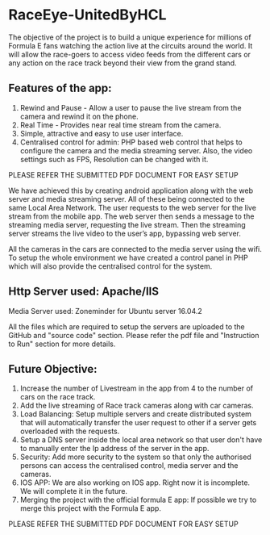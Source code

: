 # RaceEye-UnitedByHCL

The objective of the project is to build a unique experience for millions of Formula E fans watching the action live at the circuits around the world. It will allow the race-goers to access video feeds from the different cars or any action on the race track beyond their view from the grand stand.

## Features of the app:
1. Rewind and Pause - Allow a user to pause the live stream from the camera and rewind it on the phone.
2. Real Time - Provides near real time stream from the camera.
3. Simple, attractive and easy to use user interface.
4. Centralised control for admin: PHP based web control that helps to configure the camera and the media streaming server. Also, the video settings such as FPS, Resolution can be changed with it.

PLEASE REFER THE SUBMITTED PDF DOCUMENT FOR EASY SETUP

We have achieved this by creating android application along with the web server and media streaming server. All of these being connected to the same Local Area Network. The user requests to the web server for the live stream from the mobile app. The web server then sends a message to the streaming media server, requesting the live stream. Then the streaming server streams the live video to the user’s app, bypassing web server.

All the cameras in the cars are connected to the media server using the wifi. To setup the whole environment we have created a control panel in PHP which will also provide the centralised control for the system.

## Http Server used: Apache/IIS
Media Server used: Zoneminder for Ubuntu server 16.04.2

All the files which are required to setup the servers are uploaded to the GitHub and "source code" section. Please refer the pdf file and "Instruction to Run" section for more details. 

## Future Objective:
1. Increase the number of Livestream in the app from 4 to the number of cars on the race track.
2. Add the live streaming of Race track cameras along with car cameras.
3. Load Balancing: Setup multiple servers and create distributed system that will automatically transfer the user request to other if a server gets overloaded with the requests.
4. Setup a DNS server inside the local area network so that user don't have to manually enter the Ip address of the server in the app.
5. Security: Add more security to the system so that only the authorised persons can access the centralised control, media server and the cameras.
6. IOS APP: We are also working on IOS app. Right now it is incomplete. We will complete it in the future.
7. Merging the project with the official formula E app: If possible we try to merge this project with the Formula E app.

PLEASE REFER THE SUBMITTED PDF DOCUMENT FOR EASY SETUP
